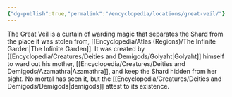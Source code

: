 ```yaml
---
{"dg-publish":true,"permalink":"/encyclopedia/locations/great-veil/"}
---
```


The Great Veil is a curtain of warding magic that separates the Shard from the place it was stolen from, [[Encyclopedia/Atlas (Regions)/The Infinite Garden\|The Infinite Garden]]. It was created by [[Encyclopedia/Creatures/Deities and Demigods/Golyaht\|Golyaht]] himself to ward out his mother, [[Encyclopedia/Creatures/Deities and Demigods/Azamathra\|Azamathra]], and keep the Shard hidden from her sight. No mortal has seen it, but the [[Encyclopedia/Creatures/Deities and Demigods/Demigods\|demigods]] attest to its existence.